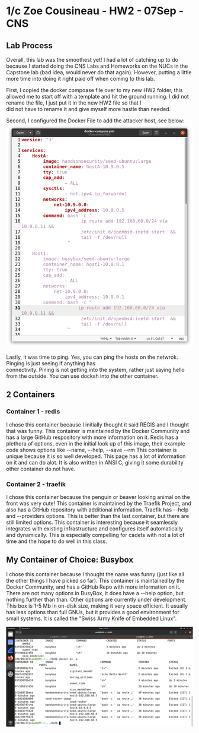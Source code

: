 # 1/c Zoe Cousineau - HW2 - 07Sep - CNS

## Lab Process
  Overall, this lab was the smoothest yet! I had a lot of catching up to do because I started doing the CNS
  Labs and Homeworks on the NUCs in the Capstone lab (bad idea, would never do that again). However, putting
  a little more time into doing it right paid off when coming to this lab.

  First, I copied the docker compoase file over to my new HW2 folder, this allowed me to start off with a 
  template and hit the ground running. I did not rename the file, I just put it in the new HW2 file so that I  
  did not have to rename it and give myself more hastle than needed. 

  Second, I configured the Docker File to add the attacker host, see below:
  ![Attacker Configuration in Docker File](https://github.com/zcous/CNS_Cousineau_23/blob/main/HW2/HW2_pic1.png)

  Lastly, it was time to ping. Yes, you can ping the hosts on the netwrok. Pinging is just seeing if anything has     
  connectivity. Pining is not getting into the system, rather just saying hello from the outside. You can use
  docksh into the other container. 

## 2 Containers

### Container 1 - redis
  I chose this container because I initially thought it said REGIS and I thought that was funny. 
  This container is maintained by the Docker Community and has a large GitHub respository with more information on it.
  Redis has a plethora of options, even in the initial look up of this image, their example code shows options like 
  --name, --help, --save --rm
  This container is unique because it is so well developed. This page has a lot of information on it and can do alot.
  It is also written in ANSI C, giving it some durability other container do not have. 

### Container 2 - traefik
  I chose this container because the penguin or beaver looking animal on the front was very cute!
  This container is maintained by the Traefik Project, and also has a GitHub repository with additional information.
  Traefik has --help and --providers options. This is better than the last container, but there are still limited options.
  This container is interesting because it seamlessly integrates with existing infrastructure and configures itself 
  automatically and dynamically. This is especially compelling for cadets with not a lot of time and the hope to
  do well in this class. 


## My Container of Choice: Busybox
  I chose this container because I thought the name was funny (just like all the other things I have picked so far).
  This container is maintained by the Docker Community, and has a GitHub Repo with more information on it.
  There are not many options in BusyBox, it does have a --help option, but nothing further than than. Other options
  are currently under development.
  This box is 1-5 Mb in on-disk size, making it very space efficient. It usually has less options than full GNUs,
  but it provides a good environment for small systems. It is called the "Swiss Army Knife of Embedded Linux".

  ![Busybox Container](https://github.com/zcous/CNS_Cousineau_23/blob/main/HW2/Hw2scrn5.png)
